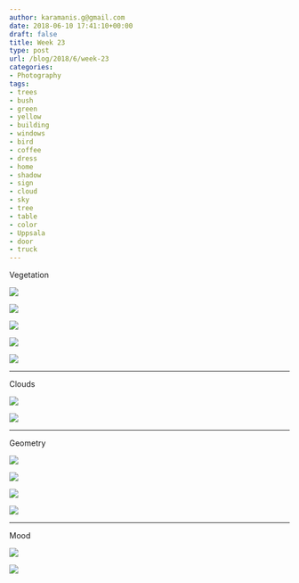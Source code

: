 ```yaml
---
author: karamanis.g@gmail.com
date: 2018-06-10 17:41:10+00:00
draft: false
title: Week 23
type: post
url: /blog/2018/6/week-23
categories:
- Photography
tags:
- trees
- bush
- green
- yellow
- building
- windows
- bird
- coffee
- dress
- home
- shadow
- sign
- cloud
- sky
- tree
- table
- color
- Uppsala
- door
- truck
---
```


Vegetation



  
   ![](/images/2018-06-10-20186week-23/IMG_6589.jpg)

  

  
   ![](/images/2018-06-10-20186week-23/IMG_6594.jpg)

  

  
   ![](/images/2018-06-10-20186week-23/IMG_6604.jpg)

  

  
   ![](/images/2018-06-10-20186week-23/IMG_6605.jpg)

  

  
   ![](/images/2018-06-10-20186week-23/IMG_6646.jpg)

  



* * *

Clouds



  
   ![](/images/2018-06-10-20186week-23/IMG_6662.jpg)

  

  
   ![](/images/2018-06-10-20186week-23/IMG_6627.jpg)

  



* * *

Geometry



  
   ![](/images/2018-06-10-20186week-23/IMG_6591.jpg)

  

  
   ![](/images/2018-06-10-20186week-23/IMG_6593.jpg)

  

  
   ![](/images/2018-06-10-20186week-23/IMG_6624.jpg)

  

  
   ![](/images/2018-06-10-20186week-23/IMG_6632.jpg)

  



* * *

Mood



  
   ![](/images/2018-06-10-20186week-23/IMG_6602.jpg)

  

  
   ![](/images/2018-06-10-20186week-23/IMG_6629.jpg)

  


